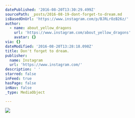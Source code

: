 ```yaml
---
datePublished: '2016-08-20T13:30:29.499Z'
sourcePath: _posts/2016-08-19-dont-forget-to-dream.md
isBasedOnUrl: 'https://www.instagram.com/p/BJRLrOzB26z/'
author:
  - name: about_yellow_dragons
    url: 'https://www.instagram.com/about_yellow_dragons'
    avatar: {}
via: {}
dateModified: '2016-08-20T13:28:18.098Z'
title: Don't forget to dream.
publisher:
  name: Instagram
  url: 'https://www.instagram.com/'
description: ' '
starred: false
inFeed: true
hasPage: false
inNav: false
_type: MediaObject

---
```

![](https://imgflo.herokuapp.com/graph/vahj1ThiexotieMo/5d2a6f0cb47318ff6b27c7952eae4c61/croprotate.jpg?cropheight=430&cropwidth=640&degrees=0&input=https%3A%2F%2Fscontent.cdninstagram.com%2Ft51.2885-15%2Fs640x640%2Fsh0.08%2Fe35%2F14052400_236463806754543_861147207_n.jpg%3Fig_cache_key%3DMTMxOTg4NzUxNTEzMzg5ODQxOQ%253D%253D.2&x=0&y=106)